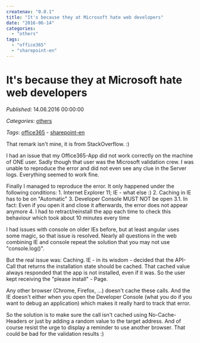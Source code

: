 ```yaml
---
createnav: "0.0.1"
title: "It's because they at Microsoft hate web developers"
date: "2016-06-14"
categories: 
  - "others"
tags: 
  - "office365"
  - "sharepoint-en"
---
```

# It's because they at Microsoft hate web developers
_Published:_ 14.06.2016 00:00:00

_Categories_: [others](//en/categories#others)

_Tags_: [office365](//en/tags#office365) - [sharepoint-en](//en/tags#sharepoint-en)


That remark isn't mine, it is from StackOverflow. :)

I had an issue that my Office365-App did not work correctly on the machine of ONE user. Sadly though that user was the Microsoft validation crew. I was unable to reproduce the error and did not even see any clue in the Server logs. Everything seemed to work fine.

Finally I managed to reproduce the error. It only happened under the following conditions: 1. Internet Explorer 11; IE - what else :) 2. Caching in IE has to be on "Automatic" 3. Developer Console MUST NOT be open 3.1. In fact: Even if you open it and close it afterwards, the error does not appear anymore 4. I had to retract/reinstall the app each time to check this behaviour which took about 10 minutes every time

I had issues with console on older IEs before, but at least angular uses some magic, so that issue is resolved. Nearly all questions in the web combining IE and console repeat the solution that you may not use "console.log()".

But the real issue was: Caching. IE - in its wisdom - decided that the API-Call that returns the installation state should be cached. That cached value always responded that the app is not installed, even if it was. So the user kept receiving the "please install" - Page.

Any other browser (Chrome, Firefox, ...) doesn't cache these calls. And the IE doesn't either when you open the Developer Console (what you do if you want to debug an application) which makes it really hard to track that error.

So the solution is to make sure the call isn't cached using No-Cache-Headers or just by adding a random value to the target address. And of course resist the urge to display a reminder to use another browser. That could be bad for the validation results :)
